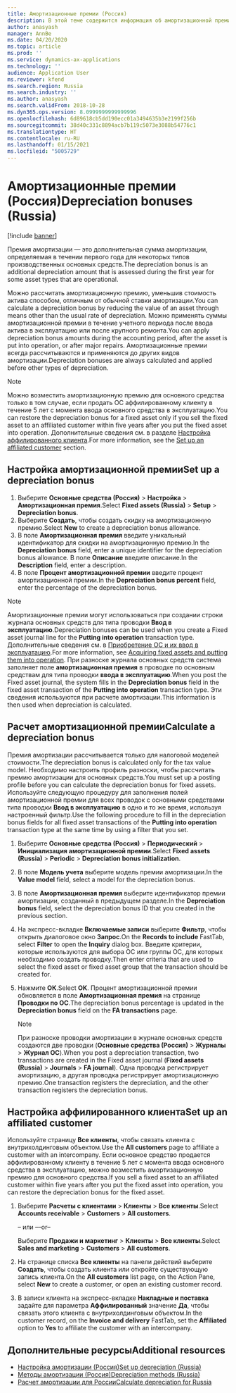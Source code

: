 ```yaml
---
title: Амортизационные премии (Россия)
description: В этой теме содержится информация об амортизационной премии для основных средств в России.
author: anasyash
manager: AnnBe
ms.date: 04/20/2020
ms.topic: article
ms.prod: ''
ms.service: dynamics-ax-applications
ms.technology: ''
audience: Application User
ms.reviewer: kfend
ms.search.region: Russia
ms.search.industry: ''
ms.author: anasyash
ms.search.validFrom: 2018-10-28
ms.dyn365.ops.version: 8.0999999999999996
ms.openlocfilehash: 6d89618cb5dd190ecc01a3494635b3e2199f256b
ms.sourcegitcommit: 38d40c331c8894acb7b119c5073e3088b54776c1
ms.translationtype: HT
ms.contentlocale: ru-RU
ms.lasthandoff: 01/15/2021
ms.locfileid: "5005729"
---
```

# <a name="depreciation-bonuses-russia"></a><span data-ttu-id="3f446-103">Амортизационные премии (Россия)</span><span class="sxs-lookup"><span data-stu-id="3f446-103">Depreciation bonuses (Russia)</span></span>

[!include [banner](../includes/banner.md)]

<span data-ttu-id="3f446-104">Премия амортизации — это дополнительная сумма амортизации, определяемая в течении первого года для некоторых типов производственных основных средств.</span><span class="sxs-lookup"><span data-stu-id="3f446-104">The depreciation bonus is an additional depreciation amount that is assessed during the first year for some asset types that are operational.</span></span>

<span data-ttu-id="3f446-105">Можно рассчитать амортизационную премию, уменьшив стоимость актива способом, отличным от обычной ставки амортизации.</span><span class="sxs-lookup"><span data-stu-id="3f446-105">You can calculate a depreciation bonus by reducing the value of an asset through means other than the usual rate of depreciation.</span></span> <span data-ttu-id="3f446-106">Можно применять суммы амортизационной премии в течение учетного периода после ввода актива в эксплуатацию или после крупного ремонта.</span><span class="sxs-lookup"><span data-stu-id="3f446-106">You can apply depreciation bonus amounts during the accounting period, after the asset is put into operation, or after major repairs.</span></span> <span data-ttu-id="3f446-107">Амортизационные премии всегда рассчитываются и применяются до других видов амортизации.</span><span class="sxs-lookup"><span data-stu-id="3f446-107">Depreciation bonuses are always calculated and applied before other types of depreciation.</span></span>

> [!NOTE]
> <span data-ttu-id="3f446-108">Можно возместить амортизационную премию для основного средства только в том случае, если продать ОС аффилированному клиенту в течение 5 лет с момента ввода основного средства в эксплуатацию.</span><span class="sxs-lookup"><span data-stu-id="3f446-108">You can restore the depreciation bonus for a fixed asset only if you sell the fixed asset to an affiliated customer within five years after you put the fixed asset into operation.</span></span> <span data-ttu-id="3f446-109">Дополнительные сведения см. в разделе [Настройка аффилированного клиента](#set-up-an-affiliated-customer).</span><span class="sxs-lookup"><span data-stu-id="3f446-109">For more information, see the [Set up an affiliated customer](#set-up-an-affiliated-customer) section.</span></span>

## <a name="set-up-a-depreciation-bonus"></a><span data-ttu-id="3f446-110">Настройка амортизационной премии</span><span class="sxs-lookup"><span data-stu-id="3f446-110">Set up a depreciation bonus</span></span>

1. <span data-ttu-id="3f446-111">Выберите **Основные средства (Россия)** \> **Настройка** \> **Амортизационная премия**.</span><span class="sxs-lookup"><span data-stu-id="3f446-111">Select **Fixed assets (Russia)** \> **Setup** \> **Depreciation bonus**.</span></span>
2. <span data-ttu-id="3f446-112">Выберите **Создать**, чтобы создать скидку на амортизационную премию.</span><span class="sxs-lookup"><span data-stu-id="3f446-112">Select **New** to create a depreciation bonus allowance.</span></span>
3. <span data-ttu-id="3f446-113">В поле **Амортизационная премия** введите уникальный идентификатор для скидки на амортизационную премию.</span><span class="sxs-lookup"><span data-stu-id="3f446-113">In the **Depreciation bonus** field, enter a unique identifier for the depreciation bonus allowance.</span></span> <span data-ttu-id="3f446-114">В поле **Описание** введите описание.</span><span class="sxs-lookup"><span data-stu-id="3f446-114">In the **Description** field, enter a description.</span></span>
4. <span data-ttu-id="3f446-115">В поле **Процент амортизационной премии** введите процент амортизационной премии.</span><span class="sxs-lookup"><span data-stu-id="3f446-115">In the **Depreciation bonus percent** field, enter the percentage of the depreciation bonus.</span></span>

> [!NOTE]
> <span data-ttu-id="3f446-116">Амортизационные премии могут использоваться при создании строки журнала основных средств для типа проводки **Ввод в эксплуатацию**.</span><span class="sxs-lookup"><span data-stu-id="3f446-116">Depreciation bonuses can be used when you create a Fixed asset journal line for the **Putting into operation** transaction type.</span></span> <span data-ttu-id="3f446-117">Дополнительные сведения см. в [Приобретение ОС и их ввод в эксплуатацию](rus-fixed-asset-acquisition.md).</span><span class="sxs-lookup"><span data-stu-id="3f446-117">For more information, see [Acquiring fixed assets and putting them into operation](rus-fixed-asset-acquisition.md).</span></span> <span data-ttu-id="3f446-118">При разноске журнала основных средств система заполняет поле **амортизационная премия** в проводке по основным средствам для типа проводки **ввода в эксплуатацию**.</span><span class="sxs-lookup"><span data-stu-id="3f446-118">When you post the Fixed asset journal, the system fills in the **Depreciation bonus** field in the fixed asset transaction of the **Putting into operation** transaction type.</span></span> <span data-ttu-id="3f446-119">Эти сведения используются при расчете амортизации.</span><span class="sxs-lookup"><span data-stu-id="3f446-119">This information is then used when depreciation is calculated.</span></span> 

## <a name="calculate-a-depreciation-bonus"></a><span data-ttu-id="3f446-120">Расчет амортизационной премии</span><span class="sxs-lookup"><span data-stu-id="3f446-120">Calculate a depreciation bonus</span></span>

<span data-ttu-id="3f446-121">Премия амортизации рассчитывается только для налоговой моделей стоимости.</span><span class="sxs-lookup"><span data-stu-id="3f446-121">The depreciation bonus is calculated only for the tax value model.</span></span> <span data-ttu-id="3f446-122">Необходимо настроить профиль разноски, чтобы рассчитать премию амортизации для основных средств.</span><span class="sxs-lookup"><span data-stu-id="3f446-122">You must set up a posting profile before you can calculate the depreciation bonus for fixed assets.</span></span> <span data-ttu-id="3f446-123">Используйте следующую процедуру для заполнения полей амортизационной премии для всех проводок с основными средствами типа проводки **Ввод в эксплуатацию** в одно и то же время, используя настроенный фильтр.</span><span class="sxs-lookup"><span data-stu-id="3f446-123">Use the following procedure to fill in the depreciation bonus fields for all fixed asset transactions of the **Putting into operation** transaction type at the same time by using a filter that you set.</span></span> 

1. <span data-ttu-id="3f446-124">Выберите **Основные средства (Россия)** \> **Периодический** \> **Инициализация амортизационной премии**.</span><span class="sxs-lookup"><span data-stu-id="3f446-124">Select **Fixed assets (Russia)** \> **Periodic** \> **Depreciation bonus initialization**.</span></span>
2. <span data-ttu-id="3f446-125">В поле **Модель учета** выберите модель премии амортизации.</span><span class="sxs-lookup"><span data-stu-id="3f446-125">In the **Value model** field, select a model for the depreciation bonus.</span></span>
3. <span data-ttu-id="3f446-126">В поле **Амортизационная премия** выберите идентификатор премии амортизации, созданный в предыдущем разделе.</span><span class="sxs-lookup"><span data-stu-id="3f446-126">In the **Depreciation bonus** field, select the depreciation bonus ID that you created in the previous section.</span></span>
4. <span data-ttu-id="3f446-127">На экспресс-вкладке **Включаемые записи** выберите **Фильтр**, чтобы открыть диалоговое окно **Запрос**.</span><span class="sxs-lookup"><span data-stu-id="3f446-127">On the **Records to include** FastTab, select **Filter** to open the **Inquiry** dialog box.</span></span> <span data-ttu-id="3f446-128">Введите критерии, которые используются для выбора ОС или группы ОС, для которых необходимо создать проводку.</span><span class="sxs-lookup"><span data-stu-id="3f446-128">Then enter criteria that are used to select the fixed asset or fixed asset group that the transaction should be created for.</span></span>
5. <span data-ttu-id="3f446-129">Нажмите **ОК**.</span><span class="sxs-lookup"><span data-stu-id="3f446-129">Select **OK**.</span></span> <span data-ttu-id="3f446-130">Процент амортизационной премии обновляется в поле **Амортизационная премия** на странице **Проводки по ОС**.</span><span class="sxs-lookup"><span data-stu-id="3f446-130">The depreciation bonus percentage is updated in the **Depreciation bonus** field on the **FA transactions** page.</span></span>

    > [!NOTE]
    > <span data-ttu-id="3f446-131">При разноске проводки амортизации в журнале основных средств создаются две проводки (**Основные средства (Россия)** \> **Журналы** \> **Журнал ОС**).</span><span class="sxs-lookup"><span data-stu-id="3f446-131">When you post a depreciation transaction, two transactions are created in the Fixed asset journal (**Fixed assets (Russia)** \> **Journals** \> **FA journal**).</span></span> <span data-ttu-id="3f446-132">Одна проводка регистрирует амортизацию, а другая проводка регистрирует амортизационную премию.</span><span class="sxs-lookup"><span data-stu-id="3f446-132">One transaction registers the depreciation, and the other transaction registers the depreciation bonus.</span></span>

## <a name="set-up-an-affiliated-customer"></a><span data-ttu-id="3f446-133">Настройка аффилированного клиента</span><span class="sxs-lookup"><span data-stu-id="3f446-133">Set up an affiliated customer</span></span>

<span data-ttu-id="3f446-134">Используйте страницу **Все клиенты**, чтобы связать клиента с внутрихолдинговым объектом.</span><span class="sxs-lookup"><span data-stu-id="3f446-134">Use the **All customers** page to affiliate a customer with an intercompany.</span></span> <span data-ttu-id="3f446-135">Если основное средство продается аффилированному клиенту в течение 5 лет с момента ввода основного средства в эксплуатацию, можно возместить амортизационную премию для основного средства.</span><span class="sxs-lookup"><span data-stu-id="3f446-135">If you sell a fixed asset to an affiliated customer within five years after you put the fixed asset into operation, you can restore the depreciation bonus for the fixed asset.</span></span>

1. <span data-ttu-id="3f446-136">Выберите **Расчеты с клиентами** \> **Клиенты** \> **Все клиенты**.</span><span class="sxs-lookup"><span data-stu-id="3f446-136">Select **Accounts receivable** \> **Customers** \> **All customers**.</span></span>

    <span data-ttu-id="3f446-137">– или –</span><span class="sxs-lookup"><span data-stu-id="3f446-137">–or–</span></span>

    <span data-ttu-id="3f446-138">Выберите **Продажи и маркетинг** \> **Клиенты** \> **Все клиенты**.</span><span class="sxs-lookup"><span data-stu-id="3f446-138">Select **Sales and marketing** \> **Customers** \> **All customers**.</span></span>

2. <span data-ttu-id="3f446-139">На странице списка **Все клиенты** на панели действий выберите **Создать**, чтобы создать клиента или откройте существующую запись клиента.</span><span class="sxs-lookup"><span data-stu-id="3f446-139">On the **All customers** list page, on the Action Pane, select **New** to create a customer, or open an existing customer record.</span></span>
3. <span data-ttu-id="3f446-140">В записи клиента на экспресс-вкладке **Накладные и поставка** задайте для параметра **Аффилированный** значение **Да**, чтобы связать этого клиента с внутрихолдинговым объектом.</span><span class="sxs-lookup"><span data-stu-id="3f446-140">In the customer record, on the **Invoice and delivery** FastTab, set the **Affiliated** option to **Yes** to affiliate the customer with an intercompany.</span></span>

## <a name="additional-resources"></a><span data-ttu-id="3f446-141">Дополнительные ресурсы</span><span class="sxs-lookup"><span data-stu-id="3f446-141">Additional resources</span></span>

- [<span data-ttu-id="3f446-142">Настройка амортизации (Россия)</span><span class="sxs-lookup"><span data-stu-id="3f446-142">Set up depreciation (Russia)</span></span>](rus-depreciation-setup.md)
- [<span data-ttu-id="3f446-143">Методы амортизации (Россия)</span><span class="sxs-lookup"><span data-stu-id="3f446-143">Depreciation methods (Russia)</span></span>](rus-depreciation-methods.md)
- [<span data-ttu-id="3f446-144">Расчет амортизации для России</span><span class="sxs-lookup"><span data-stu-id="3f446-144">Calculate depreciation for Russia</span></span>](rus-depreciation-calculation.md)
